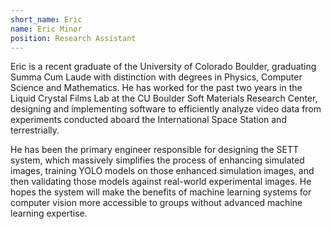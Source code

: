 ```yaml
---
short_name: Eric
name: Eric Minor
position: Research Assistant
---
```


Eric is a recent graduate of the University of Colorado Boulder, graduating Summa Cum Laude with distinction with degrees in Physics, Computer Science and Mathematics. He has worked for the past two years in the Liquid Crystal Films Lab at the CU Boulder Soft Materials Research Center,  designing and implementing software to efficiently analyze video data from experiments conducted aboard the International Space Station and terrestrially. 



He has been the primary engineer responsible for designing the SETT system, which massively simplifies the process of enhancing simulated images, training YOLO models on those enhanced simulation images, and then validating those models against real-world experimental images. He hopes the system will make the benefits of machine learning systems for computer vision more accessible to groups without advanced machine learning expertise. 